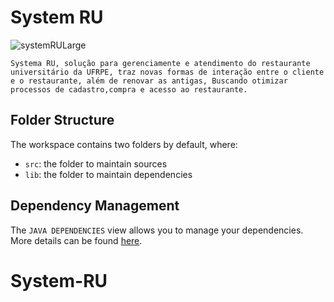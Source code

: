 # System RU
![systemRULarge](https://user-images.githubusercontent.com/52515361/101967589-dfa59b80-3bf9-11eb-9997-bdfacb4d9fa3.png)


 `Systema RU, solução para gerenciamente e atendimento do restaurante universitário da UFRPE, traz novas formas de interação entre o cliente e o restaurante, além de renovar as antigas, Buscando otimizar processos de cadastro,compra e acesso ao restaurante.`

## Folder Structure

The workspace contains two folders by default, where:

- `src`: the folder to maintain sources
- `lib`: the folder to maintain dependencies

## Dependency Management

The `JAVA DEPENDENCIES` view allows you to manage your dependencies. More details can be found [here](https://github.com/microsoft/vscode-java-pack/blob/master/release-notes/v0.9.0.md#work-with-jar-files-directly).
# System-RU
